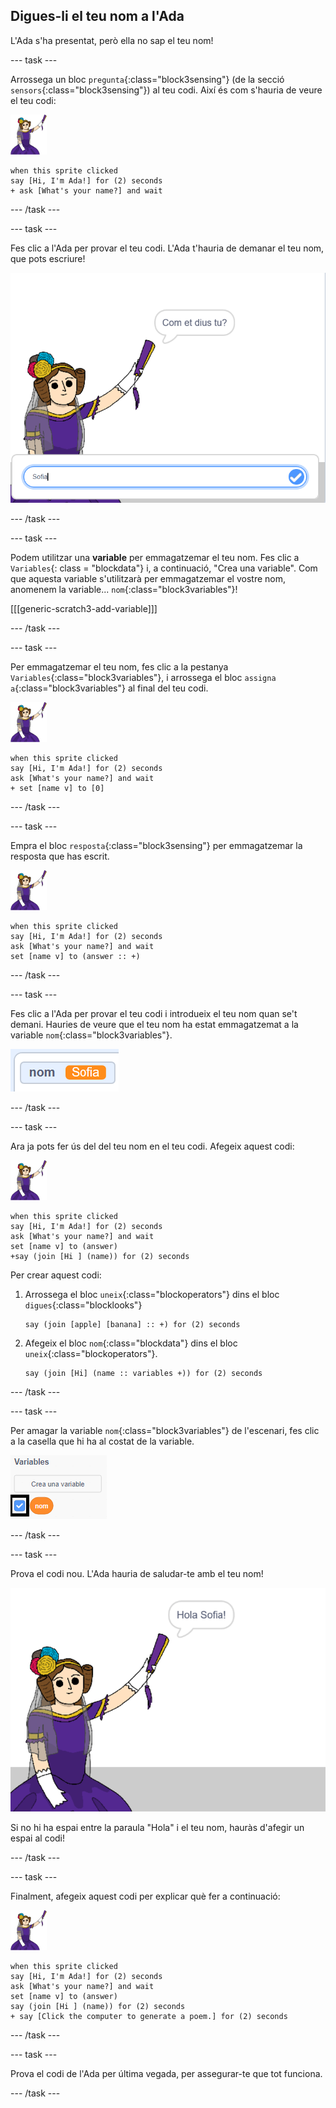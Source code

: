 ## Digues-li el teu nom a l'Ada

L'Ada s'ha presentat, però ella no sap el teu nom!

\--- task \---

Arrossega un bloc `pregunta`{:class="block3sensing"} (de la secció `sensors`{:class="block3sensing"}) al teu codi. Així és com s'hauria de veure el teu codi:

![personatge de l'ada](images/ada-sprite.png)

```blocks3
when this sprite clicked
say [Hi, I'm Ada!] for (2) seconds
+ ask [What's your name?] and wait
```

\--- /task \---

\--- task \---

Fes clic a l'Ada per provar el teu codi. L'Ada t'hauria de demanar el teu nom, que pots escriure!

![personatge de l'ada preguntant el teu nom](images/poetry-input.png)

\--- /task \---

\--- task \---

Podem utilitzar una **variable** per emmagatzemar el teu nom. Fes clic a `Variables`{: class = "blockdata"} i, a continuació, "Crea una variable". Com que aquesta variable s'utilitzarà per emmagatzemar el vostre nom, anomenem la variable... `nom`{:class="block3variables"}!

[[[generic-scratch3-add-variable]]]

\--- /task \---

\--- task \---

Per emmagatzemar el teu nom, fes clic a la pestanya `Variables`{:class="block3variables"}, i arrossega el bloc `assigna a`{:class="block3variables"} al final del teu codi.

![personatge de l'ada](images/ada-sprite.png)

```blocks3
when this sprite clicked
say [Hi, I'm Ada!] for (2) seconds
ask [What's your name?] and wait
+ set [name v] to [0]
```

\--- /task \---

\--- task \---

Empra el bloc `resposta`{:class="block3sensing"} per emmagatzemar la resposta que has escrit.

![personatge de l'ada](images/ada-sprite.png)

```blocks3
when this sprite clicked
say [Hi, I'm Ada!] for (2) seconds
ask [What's your name?] and wait
set [name v] to (answer :: +)
```

\--- /task \---

\--- task \---

Fes clic a l'Ada per provar el teu codi i introdueix el teu nom quan se't demani. Hauries de veure que el teu nom ha estat emmagatzemat a la variable `nom`{:class="block3variables"}.

![captura de pantalla](images/poetry-name-test.png)

\--- /task \---

\--- task \---

Ara ja pots fer ús del del teu nom en el teu codi. Afegeix aquest codi:

![personatge de l'ada](images/ada-sprite.png)

```blocks3
when this sprite clicked
say [Hi, I'm Ada!] for (2) seconds
ask [What's your name?] and wait
set [name v] to (answer)
+say (join [Hi ] (name)) for (2) seconds 
```

Per crear aquest codi:

1. Arrossega el bloc `uneix`{:class="blockoperators"} dins el bloc `digues`{:class="blocklooks"}
    
    ```blocks3
    say (join [apple] [banana] :: +) for (2) seconds
    ```

2. Afegeix el bloc `nom`{:class="blockdata"} dins el bloc `uneix`{:class="blockoperators"}.
    
    ```blocks3
    say (join [Hi] (name :: variables +)) for (2) seconds
    ```

\--- /task \---

\--- task \---

Per amagar la variable `nom`{:class="block3variables"} de l'escenari, fes clic a la casella que hi ha al costat de la variable.

![casella de la variable nom](images/poetry-tick-annotated.png)

\--- /task \---

\--- task \---

Prova el codi nou. L'Ada hauria de saludar-te amb el teu nom!

![captura de pantalla](images/poetry-name-test2.png)

Si no hi ha espai entre la paraula "Hola" i el teu nom, hauràs d'afegir un espai al codi!

\--- /task \---

\--- task \---

Finalment, afegeix aquest codi per explicar què fer a continuació:

![personatge de l'ada](images/ada-sprite.png)

```blocks3
when this sprite clicked
say [Hi, I'm Ada!] for (2) seconds
ask [What's your name?] and wait
set [name v] to (answer)
say (join [Hi ] (name)) for (2) seconds 
+ say [Click the computer to generate a poem.] for (2) seconds 
```

\--- /task \---

\--- task \---

Prova el codi de l'Ada per última vegada, per assegurar-te que tot funciona.

\--- /task \---